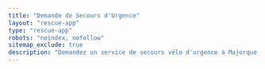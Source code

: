 ```yaml
---
title: "Demande de Secours d'Urgence"
layout: "rescue-app"
type: "rescue-app"
robots: "noindex, nofollow"
sitemap_exclude: true
description: "Demandez un service de secours vélo d'urgence à Majorque. Réponse rapide pour pannes, accidents et urgences cyclistes partout sur l'île."
---
```

